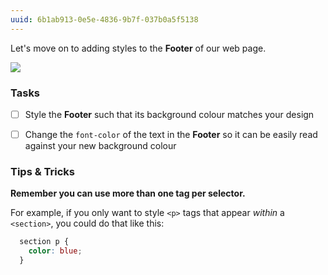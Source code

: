 ```yaml
---
uuid: 6b1ab913-0e5e-4836-9b7f-037b0a5f5138
---
```


Let's move on to adding styles to the **Footer** of our web page.

![](https://cl.ly/3K0C401C2j1m/Image%202017-09-26%20at%208.11.07%20AM.png)

### Tasks

- [ ] Style the **Footer** such that its background colour matches your design
- [ ] Change the `font-color` of the text in the **Footer** so it can be easily read against your new background colour


### Tips & Tricks

**Remember you can use more than one tag per selector.**

For example, if you only want to style `<p>` tags that appear *within* a `<section>`, you could do that like this:

```css
  section p {
    color: blue;
  }
```
